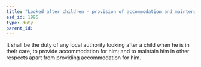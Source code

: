 ```yaml
---
title: "Looked after children - provision of accommodation and maintenance by local authority"
esd_id: 1995
type: duty
parent_id:  
---
```


It shall be the duty of any local authority looking after a child when he is in their care, to provide accommodation for him; and to maintain him in other respects apart from providing accommodation for him.

